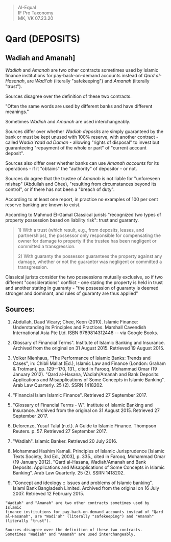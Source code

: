 > Al-Equal  
> IF Pro Taxonomy  
> MK, VK 07.23.20

Qard (DEPOSITS)
=============
Wadiah and Amanah]
------------------

*Wadiah* and *Amanah* are two other contracts sometimes used by Islamic
finance institutions for pay-back-on-demand accounts instead of *Qard
al-Hasanah*, are *Wadi\'ah* (literally \"safekeeping\") and *Amanah*
(literally \"trust\").

Sources disagree over the definition of these two contracts.

\"Often the same words are used by different banks and have different
meanings.\"

Sometimes *Wadiah* and *Amanah* are used interchangeably.

Sources differ over whether *Wadiah deposits* are simply guaranteed by the
bank or must be kept unused with 100% reserve, with another contract -
called W*adia Yadd ad Daman* - allowing \"rights of disposal\" to invest
but guaranteeing \"repayment of the whole or part\" of \"current account
deposit\".

Sources also differ over whether banks can use *Amanah accounts* for its
operations - if it \"obtains\" the \"authority\" of depositor - or not.

Sources do agree that the trustee of *Amanah* is not liable for
\"unforeseen mishap\" (Abdullah and Chee), \"resulting from
circumstances beyond its control\", or if there has not been a \"breach
of duty\".

According to at least one report, in practice no examples of 100 per
cent reserve banking are known to exist.

According to Mahmud El-Gamal Classical jurists \"recognized two types of
property possession based on liability risk\": trust and guaranty.

> 1\) With a trust (which result, e.g., from deposits, leases, and
> partnerships), the possessor only responsible for compensating the owner
> for damage to property if the trustee has been negligent or committed a
> transgression.
> 
> 2\) With guaranty the possessor guarantees the property against any
> damage, whether or not the guarantor was negligent or committed a
> transgression.

Classical jurists consider the two possessions mutually exclusive, so if
two different \"considerations\" conflict - one stating the property is
held in trust and another stating in guaranty - \"the possession of
guaranty is deemed stronger and dominant, and rules of guaranty are thus
applied\"

## Sources:

1.  Abdullah, Daud Vicary; Chee, Keon (2010). Islamic Finance:
    Understanding its Principles and Practices. Marshall Cavendish
    International Asia Pte Ltd. ISBN 9789814312448 -- via Google Books.

2.  Glossary of Financial Terms\". Institute of Islamic Banking and
    Insurance. Archived from the original on 31 August 2015. Retrieved
    19 August 2015.

3.  Volker Nienhaus, \"The Performance of Islamic Banks: Trends and
    Cases\", in: Chibli Mallat (Ed.), Islamic Law and Finance (London:
    Graham & Trotman), pp. 129--170, 131., cited in Farooq, Mohammad
    Omar (19 January 2012). \"Qard al-Hasana, Wadiah/Amanah and Bank
    Deposits: Applications and Misapplications of Some Concepts in
    Islamic Banking\". Arab Law Quarterly. 25 (2). SSRN 1418202.

4.  \"Financial Islam Islamic Finance\". Retrieved 27 September 2017.

5.  \"Glossary of Financial Terms - W\". Institute of Islamic Banking
    and Insurance. Archived from the original on 31 August 2015.
    Retrieved 27 September 2017.

6.  Delorenzo, Yusuf Talal (n.d.). A Guide to Islamic Finance. Thompson
    Reuters. p. 57. Retrieved 27 September 2017.

7.  \"Wadiah\". Islamic Banker. Retrieved 20 July 2016.

8.  Mohammad Hashim Kamali. Principles of Islamic Jurisprudence
    \[Islamic Texts Society, 3rd Ed., 2003\], p. 335., cited in Farooq,
    Mohammad Omar (19 January 2012). \"Qard al-Hasana, Wadiah/Amanah and
    Bank Deposits: Applications and Misapplications of Some Concepts in
    Islamic Banking\". Arab Law Quarterly. 25 (2). SSRN 1418202.

9.  \"Concept and ideology :: Issues and problems of Islamic banking\".
    Islami Bank Bangladesh Limited. Archived from the original on 16
    July 2007. Retrieved 12 February 2015.

```
"Wadiah" and "Amanah" are two other contracts sometimes used by Islamic
finance institutions for pay-back-on-demand accounts instead of "Qard
al-Hasanah", are "Wadi'ah" (literally "safekeeping") and "Amanah"
(literally "trust").

Sources disagree over the definition of these two contracts.
Sometimes "Wadiah" and "Amanah" are used interchangeably.
```
